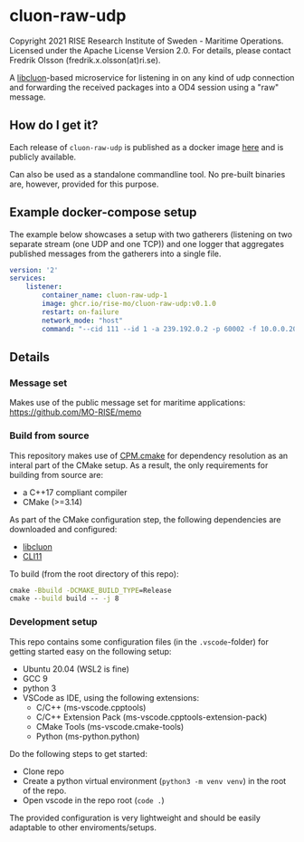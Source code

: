 # cluon-raw-udp

Copyright 2021 RISE Research Institute of Sweden - Maritime Operations. Licensed under the Apache License Version 2.0. For details, please contact Fredrik Olsson (fredrik.x.olsson(at)ri.se).

A [libcluon](https://github.com/chrberger/libcluon)-based microservice for listening in on any kind of udp connection and forwarding the received packages into a OD4 session using a "raw" message. 

## How do I get it?
Each release of `cluon-raw-udp` is published as a docker image [here](https://github.com/orgs/RISE-MO/packages/container/package/cluon-raw-udp) and is publicly available.

Can also be used as a standalone commandline tool. No pre-built binaries are, however, provided for this purpose.

## Example docker-compose setup
The example below showcases a setup with two gatherers (listening on two separate stream (one UDP and one TCP)) and one logger that aggregates published messages from the gatherers into a single file.
```yaml
version: '2'
services:    
    listener:
        container_name: cluon-raw-udp-1
        image: ghcr.io/rise-mo/cluon-raw-udp:v0.1.0
        restart: on-failure
        network_mode: "host"
        command: "--cid 111 --id 1 -a 239.192.0.2 -p 60002 -f 10.0.0.20"
```

## Details

### Message set
Makes use of the public message set for maritime applications: https://github.com/MO-RISE/memo

### Build from source
This repository makes use of [CPM.cmake](https://github.com/cpm-cmake/CPM.cmake) for dependency resolution as an interal part of the CMake setup. As a result, the only requirements for building from source are:
* a C++17 compliant compiler
* CMake (>=3.14)

As part of the CMake configuration step, the following dependencies are downloaded and configured:
* [libcluon](https://github.com/chrberger/libcluon)
* [CLI11](https://github.com/CLIUtils/CLI11)

To build (from the root directory of this repo):
```cmd
cmake -Bbuild -DCMAKE_BUILD_TYPE=Release
cmake --build build -- -j 8
```

### Development setup
This repo contains some configuration files (in the `.vscode`-folder) for getting started easy on the following setup:
* Ubuntu 20.04 (WSL2 is fine)
* GCC 9
* python 3
* VSCode as IDE, using the following extensions:
  - C/C++ (ms-vscode.cpptools)
  - C/C++ Extension Pack (ms-vscode.cpptools-extension-pack)
  - CMake Tools (ms-vscode.cmake-tools)
  - Python (ms-python.python)

Do the following steps to get started:
* Clone repo
* Create a python virtual environment (`python3 -m venv venv`) in the root of the repo.
* Open vscode in the repo root (`code .`)

The provided configuration is very lightweight and should be easily adaptable to other enviroments/setups.

